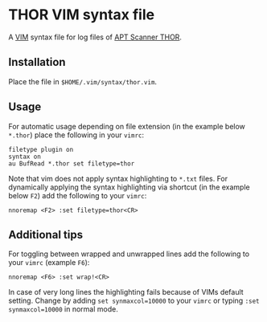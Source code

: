 # THOR VIM syntax file

A [VIM](https://www.vim.org/) syntax file for log files of [APT Scanner THOR](https://www.nextron-systems.com/thor/).

## Installation

Place the file in `$HOME/.vim/syntax/thor.vim`.

## Usage

For automatic usage depending on file extension (in the example below `*.thor`) place the following in your `vimrc`:

```
filetype plugin on
syntax on
au BufRead *.thor set filetype=thor
```

Note that vim does not apply syntax highlighting to `*.txt` files.
For dynamically applying the syntax highlighting via shortcut (in the example below `F2`) add the following to your `vimrc`:

```
nnoremap <F2> :set filetype=thor<CR>
```

## Additional tips

For toggling between wrapped and unwrapped lines add the following to your `vimrc` (example `F6`):

```
nnoremap <F6> :set wrap!<CR>
```

In case of very long lines the highlighting fails because of VIMs default setting.
Change by adding `set synmaxcol=10000` to your `vimrc` or typing `:set synmaxcol=10000` in normal mode.
